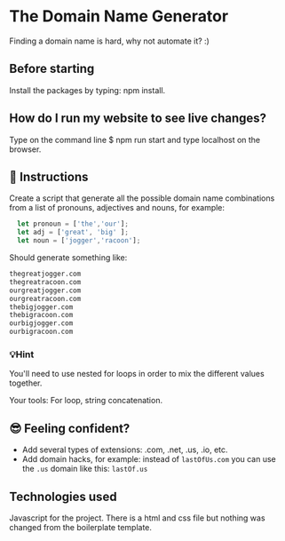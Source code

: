 # The Domain Name Generator

Finding a domain name is hard, why not automate it? :)

## Before starting
Install the packages by typing: npm install.

## How do I run my website to see live changes?
Type on the command line $ npm run start and type localhost on the browser.

## 📝 Instructions

Create a script that generate all the possible domain name combinations
from a list of pronouns, adjectives and nouns, for example:

```js
  let pronoun = ['the','our'];
  let adj = ['great', 'big' ];
  let noun = ['jogger','racoon'];
```

Should generate something like:

```bash
thegreatjogger.com
thegreatracoon.com
ourgreatjogger.com
ourgreatracoon.com
thebigjogger.com
thebigracoon.com
ourbigjogger.com
ourbigracoon.com
```

### 💡Hint

You'll need to use nested for loops in order to mix the different values together.

Your tools: For loop, string concatenation.

## 😎 Feeling confident?

- Add several types of extensions: .com, .net, .us, .io, etc.
- Add domain hacks, for example: instead of `lastOfUs.com` you can use the `.us` domain like this: `lastOf.us`

## Technologies used

Javascript for the project.
There is a html and css file but nothing was changed from the boilerplate template.
